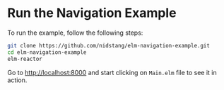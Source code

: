 # Run the Navigation Example

To run the example, follow the following steps:

```bash
git clone https://github.com/nidstang/elm-navigation-example.git
cd elm-navigation-example
elm-reactor
```
Go to [http://localhost:8000](http://localhost:8000) and start clicking on `Main.elm` file to see it in action.
